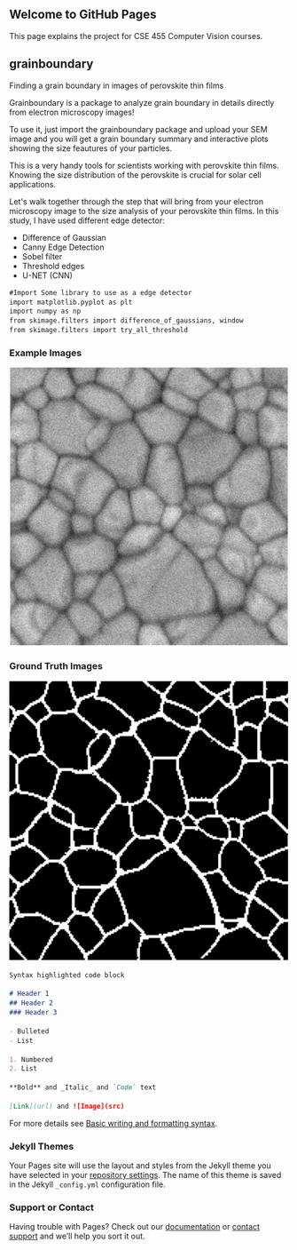 ## Welcome to GitHub Pages

This page explains the project for CSE 455 Computer Vision courses. 

## grainboundary
Finding a grain boundary in images of perovskite thin films

Grainboundary is a package to analyze grain boundary in details directly from electron microscopy images!

To use it, just import the grainboundary package and upload your SEM image and you will get a grain boundary summary and interactive plots showing the size feautures of your particles.

This is a very handy tools for scientists working with perovskite thin films. Knowing the size distribution of the perovskite is crucial for solar cell applications.

Let's walk together through the step that will bring from your electron microscopy image to the size analysis of your perovskite thin films.
In this study, I have used different edge detector:
- Difference of Gaussian
- Canny Edge Detection
- Sobel filter
- Threshold edges
- U-NET (CNN)

```markdown
#Import Some library to use as a edge detector
import matplotlib.pyplot as plt
import numpy as np
from skimage.filters import difference_of_gaussians, window
from skimage.filters import try_all_threshold


```
### Example Images

![examples](/docs/assets/example3.png)

### Ground Truth Images

![ground](/docs/assets/ground_truth3.png)

```markdown
Syntax highlighted code block

# Header 1
## Header 2
### Header 3

- Bulleted
- List

1. Numbered
2. List

**Bold** and _Italic_ and `Code` text

[Link](url) and ![Image](src)
```

For more details see [Basic writing and formatting syntax](https://docs.github.com/en/github/writing-on-github/getting-started-with-writing-and-formatting-on-github/basic-writing-and-formatting-syntax).

### Jekyll Themes

Your Pages site will use the layout and styles from the Jekyll theme you have selected in your [repository settings](https://github.com/yamanmy/grain_boundary.github.io/settings/pages). The name of this theme is saved in the Jekyll `_config.yml` configuration file.

### Support or Contact

Having trouble with Pages? Check out our [documentation](https://docs.github.com/categories/github-pages-basics/) or [contact support](https://support.github.com/contact) and we’ll help you sort it out.

